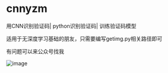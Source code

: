 # cnnyzm
用CNN识别验证码| python识别验证码| 训练验证码模型

适用于无深度学习基础的朋友，只需要编写getimg.py相关路径即可

有问题可以来公众号找我

![image](https://github.com/hellokuls/cnnyzm/blob/master/erweima.jpg)

